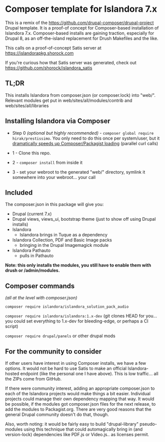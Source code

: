 # Composer template for Islandora 7.x

This is a remix of the https://github.com/drupal-composer/drupal-project Drupal template.
It is a proof-of concept for Composer-based installation of Islandora 7.x.  Composer-based installs are
gaining traction, especially for Drupal 8, as an off-the-island replacement for Drush Makefiles and the like.

This calls on a proof-of-concept Satis server at https://islandorapkg.shorock.com

If you're curious how that Satis server was generated, check out https://github.com/shorock/islandora_satis

## TL;DR

This installs Islandora from composer.json (or composer.lock) into "web/".  Relevant modules get put in
web/sites/all/modules/contrib and web/sites/all/libraries

## Installing Islandora via Composer

* Step 0 *(optional but highly recommended)* - `composer global require hirak/prestissimo`.  You only need to do this once
  per system/user, but
  it [dramatically speeds up Composer/Packagist loading](https://medium.com/@petehouston/improve-composer-performance-with-prestissimo-8f3f55a20b8e#.e5vfz0fpz)
   (parallel curl calls)

* 1 - Clone this repo.

* 2 - `composer install` from inside it

* 3 - set your webroot to the generated "web/" directory, symlink it somewhere into your webroot... your call

## Included

The composer.json in this package will give you:

* Drupal (current 7.x)
* Drupal views, views_ui, bootstrap theme (just to show off using Drupal installs)
* Islandora
  * Islandora brings in Tuque as a dependency
* Islandora Collection, PDF and Basic Image packs
  * bringing in the Drupal Imagemagick module
* Islandora Pathauto
  * pulls in Pathauto

**Note: this only installs the modules, you still have to enable them with drush or /admin/modules.**


## Composer commands

*(all at the level with composer.json)*

`composer require islandora/islandora_solution_pack_audio`

`composer require islandora/islandora:1.x-dev` (git clones HEAD for you... you could set everything to 1.x-dev for bleeding-edge, or perhaps a CI script)

`composer require drupal/panels` or other drupal mods

## For the community to consider

If other users have interest in using Composer installs, we have a few options.  It would not be hard to use Satis to make an official Islandora-hosted endpoint (like the personal one I have above).  This is low traffic... all the ZIPs come from GitHub.

If there were community interest, adding an appropriate composer.json to each of the Islandora projects would make things a bit easier.  Individual projects could manage their own dependency mapping that way.  It would be possible, if the modules got composer.json files for the next release, to add the modules to Packagist.org.  There are very good reasons that the general Drupal community doesn't do that, though.

Also, worth noting: it would be fairly easy to build "drupal-library" pseudo-modules using this technique that could automagically bring in (and version-lock) dependencies like PDF.js or Video.js.. as licenses permit.
